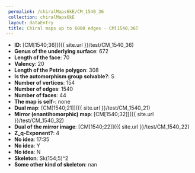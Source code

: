 ```yaml
--- 
 permalink: /chiralMaps6kE/CM_1540_36 
 collection: chiralMaps6kE
 layout: dataEntry
 title: Chiral maps up to 6000 edges - CM[1540;36]
---
```


- **ID**: [CM[1540;36]]({{ site.url }}/test/CM_1540_36)
- **Genus of the underlying surface**: 672
- **Length of the face**: 70
- **Valency**: 20
- **Length of the Petrie polygon**: 308
- **Is the automorphism group solvable?**: S
- **Number of vertices**: 154
- **Number of edges**: 1540
- **Number of faces**: 44
- **The map is self-**: none
- **Dual map**: [CM[1540;21]]({{ site.url }}/test/CM_1540_21)
- **Mirror (enantihomorphic) map**: [CM[1540;32]]({{ site.url }}/test/CM_1540_32)
- **Dual of the mirror image**: [CM[1540;22]]({{ site.url }}/test/CM_1540_22)
- **Z_q-Exponent?**: 4
- **No idea**:  17:35
- **No idea**: Y
- **No idea**: N
- **Skeleton**: Sk(154;5)^2
- **Some other kind of skeleton**: nan
